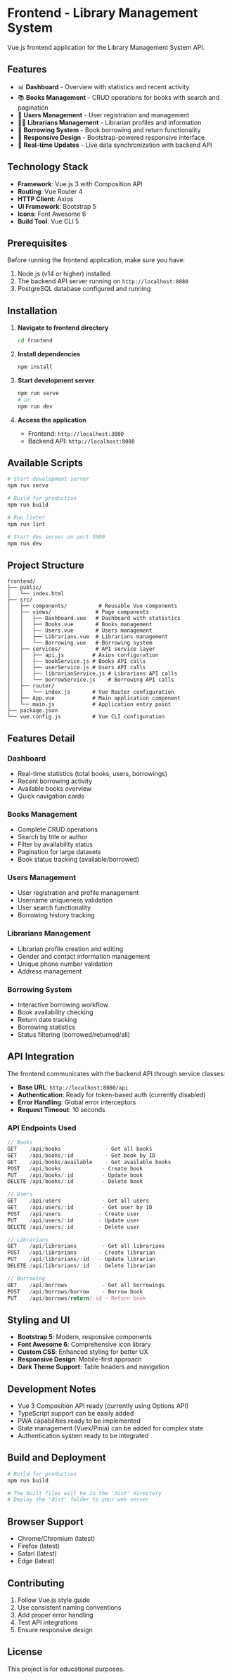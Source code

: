 # Frontend - Library Management System

Vue.js frontend application for the Library Management System API.

## Features

- 📊 **Dashboard** - Overview with statistics and recent activity
- 📚 **Books Management** - CRUD operations for books with search and pagination
- 👥 **Users Management** - User registration and management
- 👨‍💼 **Librarians Management** - Librarian profiles and information
- 📖 **Borrowing System** - Book borrowing and return functionality
- 🎨 **Responsive Design** - Bootstrap-powered responsive interface
- 🔄 **Real-time Updates** - Live data synchronization with backend API

## Technology Stack

- **Framework**: Vue.js 3 with Composition API
- **Routing**: Vue Router 4
- **HTTP Client**: Axios
- **UI Framework**: Bootstrap 5
- **Icons**: Font Awesome 6
- **Build Tool**: Vue CLI 5

## Prerequisites

Before running the frontend application, make sure you have:

1. Node.js (v14 or higher) installed
2. The backend API server running on `http://localhost:8080`
3. PostgreSQL database configured and running

## Installation

1. **Navigate to frontend directory**
   ```bash
   cd frontend
   ```

2. **Install dependencies**
   ```bash
   npm install
   ```

3. **Start development server**
   ```bash
   npm run serve
   # or
   npm run dev
   ```

4. **Access the application**
   - Frontend: `http://localhost:3000`
   - Backend API: `http://localhost:8080`

## Available Scripts

```bash
# Start development server
npm run serve

# Build for production
npm run build

# Run linter
npm run lint

# Start dev server on port 3000
npm run dev
```

## Project Structure

```
frontend/
├── public/
│   └── index.html
├── src/
│   ├── components/          # Reusable Vue components
│   ├── views/              # Page components
│   │   ├── Dashboard.vue   # Dashboard with statistics
│   │   ├── Books.vue       # Books management
│   │   ├── Users.vue       # Users management
│   │   ├── Librarians.vue  # Librarians management
│   │   └── Borrowing.vue   # Borrowing system
│   ├── services/           # API service layer
│   │   ├── api.js         # Axios configuration
│   │   ├── bookService.js # Books API calls
│   │   ├── userService.js # Users API calls
│   │   ├── librarianService.js # Librarians API calls
│   │   └── borrowService.js    # Borrowing API calls
│   ├── router/
│   │   └── index.js       # Vue Router configuration
│   ├── App.vue            # Main application component
│   └── main.js            # Application entry point
├── package.json
└── vue.config.js          # Vue CLI configuration
```

## Features Detail

### Dashboard
- Real-time statistics (total books, users, borrowings)
- Recent borrowing activity
- Available books overview
- Quick navigation cards

### Books Management
- Complete CRUD operations
- Search by title or author
- Filter by availability status
- Pagination for large datasets
- Book status tracking (available/borrowed)

### Users Management
- User registration and profile management
- Username uniqueness validation
- User search functionality
- Borrowing history tracking

### Librarians Management
- Librarian profile creation and editing
- Gender and contact information management
- Unique phone number validation
- Address management

### Borrowing System
- Interactive borrowing workflow
- Book availability checking
- Return date tracking
- Borrowing statistics
- Status filtering (borrowed/returned/all)

## API Integration

The frontend communicates with the backend API through service classes:

- **Base URL**: `http://localhost:8080/api`
- **Authentication**: Ready for token-based auth (currently disabled)
- **Error Handling**: Global error interceptors
- **Request Timeout**: 10 seconds

### API Endpoints Used

```javascript
// Books
GET    /api/books              - Get all books
GET    /api/books/:id          - Get book by ID
GET    /api/books/available    - Get available books
POST   /api/books             - Create book
PUT    /api/books/:id         - Update book
DELETE /api/books/:id         - Delete book

// Users
GET    /api/users             - Get all users
GET    /api/users/:id         - Get user by ID
POST   /api/users            - Create user
PUT    /api/users/:id        - Update user
DELETE /api/users/:id        - Delete user

// Librarians
GET    /api/librarians        - Get all librarians
POST   /api/librarians       - Create librarian
PUT    /api/librarians/:id   - Update librarian
DELETE /api/librarians/:id   - Delete librarian

// Borrowing
GET    /api/borrows           - Get all borrowings
POST   /api/borrows/borrow    - Borrow book
PUT    /api/borrows/return/:id - Return book
```

## Styling and UI

- **Bootstrap 5**: Modern, responsive components
- **Font Awesome 6**: Comprehensive icon library
- **Custom CSS**: Enhanced styling for better UX
- **Responsive Design**: Mobile-first approach
- **Dark Theme Support**: Table headers and navigation

## Development Notes

- Vue 3 Composition API ready (currently using Options API)
- TypeScript support can be easily added
- PWA capabilities ready to be implemented
- State management (Vuex/Pinia) can be added for complex state
- Authentication system ready to be integrated

## Build and Deployment

```bash
# Build for production
npm run build

# The built files will be in the 'dist' directory
# Deploy the 'dist' folder to your web server
```

## Browser Support

- Chrome/Chromium (latest)
- Firefox (latest)
- Safari (latest)
- Edge (latest)

## Contributing

1. Follow Vue.js style guide
2. Use consistent naming conventions
3. Add proper error handling
4. Test API integrations
5. Ensure responsive design

## License

This project is for educational purposes.